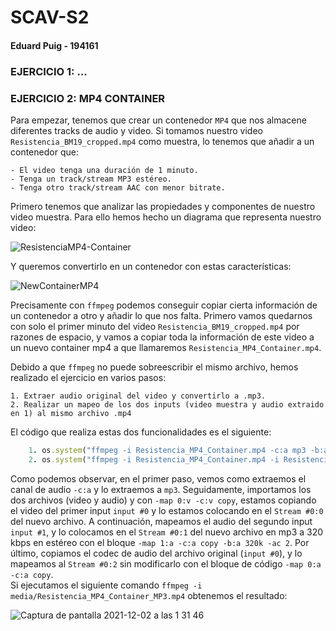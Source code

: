 # SCAV-S2
#### Eduard Puig - 194161

### EJERCICIO 1: ...



### EJERCICIO 2: MP4 CONTAINER
Para empezar, tenemos que crear un contenedor ```MP4``` que nos almacene diferentes tracks de audio y video.
Si tomamos nuestro video ```Resistencia_BM19_cropped.mp4``` como muestra, lo tenemos que añadir a un contenedor que:
```
- El video tenga una duración de 1 minuto.
- Tenga un track/stream MP3 estéreo.
- Tenga otro track/stream AAC con menor bitrate.
```
Primero tenemos que analizar las propiedades y componentes de nuestro video muestra. Para ello hemos hecho un
diagrama que representa nuestro video:

![ResistenciaMP4-Container](https://user-images.githubusercontent.com/91899380/144336574-d05794b0-0974-4ff1-9f40-96a73edaa4d0.png)

Y queremos convertirlo en un contenedor con estas características:

![NewContainerMP4](https://user-images.githubusercontent.com/91899380/144336594-2697ce21-8114-4fb8-828f-b205d6d0b913.png)

Precisamente con ```ffmpeg``` podemos conseguir copiar cierta información de un contenedor a otro y añadir lo que nos falta.
Primero vamos quedarnos con solo el primer minuto del video ```Resistencia_BM19_cropped.mp4``` por razones de espacio, y vamos a copiar toda la información de este video a un nuevo container mp4 
a que llamaremos ```Resistencia_MP4_Container.mp4```.

Debido a que ```ffmpeg``` no puede sobreescribir el mismo archivo, hemos realizado el ejercicio en varios pasos:
```
1. Extraer audio original del video y convertirlo a .mp3.
2. Realizar un mapeo de los dos inputs (video muestra y audio extraido en 1) al mismo archivo .mp4
```
El código que realiza estas dos funcionalidades es el siguiente:
```ruby
    1. os.system("ffmpeg -i Resistencia_MP4_Container.mp4 -c:a mp3 -b:a 320k -ac 2 -sn -vn Resistencia_audio.mp3")
    2. os.system("ffmpeg -i Resistencia_MP4_Container.mp4 -i Resistencia_audio.mp3 -map 0:v -c:v copy -map 1:a -c:a copy -map 0:a -c:a copy Resistencia_MP4_Container_MP3.mp4")
```

Como podemos observar, en el primer paso, vemos como extraemos el canal de audio ```-c:a``` y lo extraemos a ```mp3```.
Seguidamente, importamos los dos archivos (video y audio) y con ```-map 0:v -c:v copy```, estamos copiando el video del primer input ```input #0``` y lo estamos colocando
en el ```Stream #0:0``` del nuevo archivo.
A continuación, mapeamos el audio del segundo input ```input #1```, y lo colocamos en el ```Stream #0:1``` del nuevo archivo en mp3 a 320 kbps en estéreo con el bloque ```-map 1:a -c:a copy -b:a 320k -ac 2```.
Por último, copiamos el codec de audio del archivo original (```input #0```), y lo mapeamos al ```Stream #0:2``` sin modificarlo con el bloque de código ```-map 0:a -c:a copy```.  
Si ejecutamos el siguiente comando ```ffmpeg -i media/Resistencia_MP4_Container_MP3.mp4``` obtenemos el resultado:

![Captura de pantalla 2021-12-02 a las 1 31 46](https://user-images.githubusercontent.com/91899380/144336614-ecffcf14-6c28-4ea7-bd8d-459b2db84181.png)


